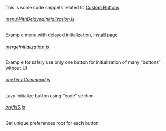 This is some code snippets related to <a href="https://addons.mozilla.org/addon/custom-buttons/">Custom Buttons</a>.

###### <a href="menuWithDelayedInitialization.js">menuWithDelayedInitialization.js</a>
Example menu with delayed initialization, <a href="http://infocatcher.github.io/Custom_Buttons/install/menuWithDelayedInitialization.html">install page</a>

###### <a href="mergeInitialization.js">mergeInitialization.js</a>
Example for safely use only one button for initialization of many “buttons” without UI

###### <a href="oneTimeCommand.js">oneTimeCommand.js</a>
Lazy initialize button using “code” section

###### <a href="prefNS.js">prefNS.js</a>
Get unique preferences root for each button